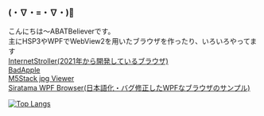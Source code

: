 ### (・∇・=・∇・)👋
こんにちは～ABATBelieverです。<br>
主にHSP3やWPFでWebView2を用いたブラウザを作ったり、いろいろやってます<br>
[InternetStroller(2021年から開発しているブラウザ)](https://github.com/ABATBeliever/InternetStroller_Project4_Memoria_WebBrowser/releases)<br>
[BadApple](https://github.com/ABATBeliever/Badapple_in_CMD)<br>
[M5Stack jpg Viewer](https://github.com/ABATBeliever/M5stack_JPG_Viewer)<br>
[Siratama WPF Browser(日本語化・バグ修正したWPFなブラウザのサンプル)](https://github.com/ABATBeliever/Siratama_WPF_WebView2_Browser)<br>

<!--
**ABATBeliever/ABATBeliever** is a ✨ _special_ ✨ repository because its `README.md` (this file) appears on your GitHub profile.

Here are some ideas to get you started:

- 🔭 I’m currently working on ...
- 🌱 I’m currently learning ...
- 👯 I’m looking to collaborate on ...
- 🤔 I’m looking for help with ...
- 💬 Ask me about ...
- 📫 How to reach me: ...
- 😄 Pronouns: ...
- ⚡ Fun fact: ...
-->
[![Top Langs](https://github-readme-stats.vercel.app/api/top-langs/?username=ABATBeliever
)](https://github.com/anuraghazra/github-readme-stats)
